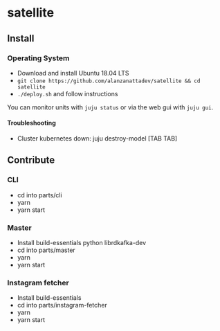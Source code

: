# satellite

## Install

### Operating System

- Download and install Ubuntu 18.04 LTS
- `git clone https://github.com/alanzanattadev/satellite && cd satellite`
- `./deploy.sh` and follow instructions

You can monitor units with `juju status` or via the web gui with `juju gui`.

#### Troubleshooting

- Cluster kubernetes down: juju destroy-model [TAB TAB]

## Contribute

### CLI

- cd into parts/cli
- yarn
- yarn start

### Master

- Install build-essentials python librdkafka-dev
- cd into parts/master
- yarn
- yarn start

### Instagram fetcher

- Install build-essentials
- cd into parts/instagram-fetcher
- yarn
- yarn start